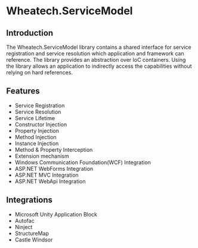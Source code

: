 Wheatech.ServiceModel
=====================

Introduction
-----------
The Wheatech.ServiceModel library contains a shared interface for service registration and service resolution which application and framework can reference. 
The library provides an abstraction over IoC containers. Using the library allows an application to indirectly access the capabilities without relying on hard references. 

Features
--------
* Service Registration
* Service Resolution
* Service Lifetime
* Constructor Injection
* Property Injection
* Method Injection
* Instance Injection
* Method & Property Interception
* Extension mechanism
* Windows Communication Foundation(WCF) Integration
* ASP.NET WebForms Integration
* ASP.NET MVC Integration
* ASP.NET WebApi Integration

Integrations
------------------------
* Microsoft Unity Application Block
* Autofac
* Ninject
* StructureMap
* Castle Windsor
